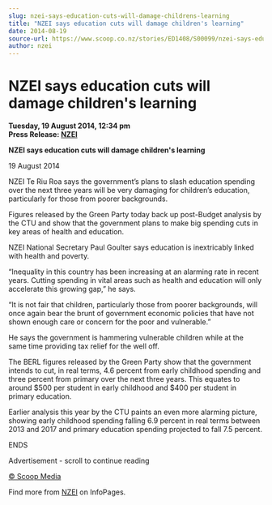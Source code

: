 ```yaml
---
slug: nzei-says-education-cuts-will-damage-childrens-learning
title: "NZEI says education cuts will damage children's learning"
date: 2014-08-19
source-url: https://www.scoop.co.nz/stories/ED1408/S00099/nzei-says-education-cuts-will-damage-childrens-learning.htm
author: nzei
---
```

NZEI says education cuts will damage children's learning
========================================================

**Tuesday, 19 August 2014, 12:34 pm**  
**Press Release: [NZEI](https://info.scoop.co.nz/NZEI)**

**NZEI says education cuts will damage children's learning**

19 August 2014

NZEI Te Riu Roa says the government’s plans to slash education spending over the next three years will be very damaging for children’s education, particularly for those from poorer backgrounds.

Figures released by the Green Party today back up post-Budget analysis by the CTU and show that the government plans to make big spending cuts in key areas of health and education.

NZEI National Secretary Paul Goulter says education is inextricably linked with health and poverty.

“Inequality in this country has been increasing at an alarming rate in recent years. Cutting spending in vital areas such as health and education will only accelerate this growing gap,” he says.

“It is not fair that children, particularly those from poorer backgrounds, will once again bear the brunt of government economic policies that have not shown enough care or concern for the poor and vulnerable.”

He says the government is hammering vulnerable children while at the same time providing tax relief for the well off.

The BERL figures released by the Green Party show that the government intends to cut, in real terms, 4.6 percent from early childhood spending and three percent from primary over the next three years. This equates to around $500 per student in early childhood and $400 per student in primary education.

Earlier analysis this year by the CTU paints an even more alarming picture, showing early childhood spending falling 6.9 percent in real terms between 2013 and 2017 and primary education spending projected to fall 7.5 percent.

ENDS

Advertisement - scroll to continue reading





[© Scoop Media](http://www.scoop.co.nz/about/terms.html)

Find more from [NZEI](https://info.scoop.co.nz/NZEI) on InfoPages.